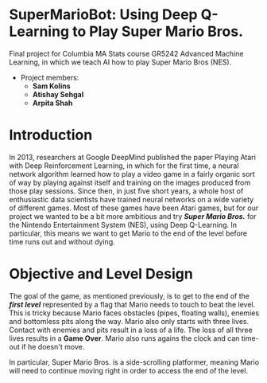 # SuperMarioBot: Using Deep Q-Learning to Play Super Mario Bros.

Final project for Columbia MA Stats course GR5242 Advanced Machine Learning, in which we teach AI how to play Super Mario Bros (NES). 

+ Project members: 
  + **Sam Kolins**
  + **Atishay Sehgal**
  + **Arpita Shah**
  
# Introduction

In 2013, researchers at Google DeepMind published the paper Playing Atari with Deep Reinforcement Learning, in which for the first time, a neural network algorithm learned how to play a video game in a fairly organic sort of way by playing against itself and training on the images produced from those play sessions. Since then, in just five short years, a whole host of enthusiastic data scientists have trained neural networks on a wide variety of different games. Most of these games have been Atari games, but for our project we wanted to be a bit more ambitious and try ***Super Mario Bros.*** for the Nintendo Entertainment System (NES), using Deep Q-Learning. In particular, this means we want to get Mario to the end of the level before time runs out and without dying.

# Objective and Level Design

The goal of the game, as mentioned previously, is to get to the end of the ***first level*** represented by a flag that Mario needs to touch to beat the level. This is tricky because Mario faces obstacles (pipes, floating walls), enemies and bottomless pits along the way. Mario also only starts with three lives. Contact with enemies and pits result in a loss of a life. The loss of all three lives results in a **Game Over**. Mario also runs agains the clock and can time-out if he doesn't move.

In particular, Super Mario Bros. is a side-scrolling platformer, meaning Mario will need to continue moving right in order to access the end of the level. 
